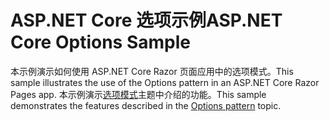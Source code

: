 # <a name="aspnet-core-options-sample"></a><span data-ttu-id="68752-101">ASP.NET Core 选项示例</span><span class="sxs-lookup"><span data-stu-id="68752-101">ASP.NET Core Options Sample</span></span>

<span data-ttu-id="68752-102">本示例演示如何使用 ASP.NET Core Razor 页面应用中的选项模式。</span><span class="sxs-lookup"><span data-stu-id="68752-102">This sample illustrates the use of the Options pattern in an ASP.NET Core Razor Pages app.</span></span> <span data-ttu-id="68752-103">本示例演示[选项模式](https://docs.microsoft.com/aspnet/core/fundamentals/configuration/options)主题中介绍的功能。</span><span class="sxs-lookup"><span data-stu-id="68752-103">This sample demonstrates the features described in the [Options pattern](https://docs.microsoft.com/aspnet/core/fundamentals/configuration/options) topic.</span></span>
